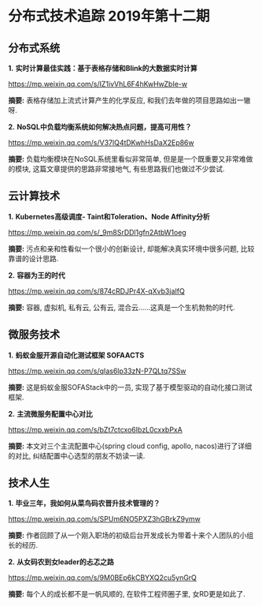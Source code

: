 # 分布式技术追踪 2019年第十二期
## 分布式系统
**1.** **实时计算最佳实践：基于表格存储和Blink的大数据实时计算**

https://mp.weixin.qq.com/s/IZ1ivVhL6F4hKwHwZbIe-w

**摘要:** 表格存储加上流式计算产生的化学反应, 和我们去年做的项目思路如出一辙呀.

**2.** **NoSQL中负载均衡系统如何解决热点问题，提高可用性？**

https://mp.weixin.qq.com/s/V37lQ4tDKwhHsDaX2Ep86w

**摘要:** 负载均衡模块在NoSQL系统里看似非常简单, 但是是一个既重要又非常难做的模块, 这篇文章提供的思路非常接地气, 有些思路我们也做过不少尝试.

## 云计算技术
**1.** **Kubernetes高级调度- Taint和Toleration、Node Affinity分析**

https://mp.weixin.qq.com/s/_9m8SrDDl1gfn2AtbW1oeg

**摘要:** 污点和亲和性看似一个很小的创新设计, 却能解决真实环境中很多问题, 比较靠谱的设计思路.

**2.** **容器为王的时代**

https://mp.weixin.qq.com/s/874cRDJPr4X-qXvb3jaIfQ

**摘要:** 容器, 虚拟机, 私有云, 公有云, 混合云......这真是一个生机勃勃的时代.

## 微服务技术
**1.** **蚂蚁金服开源自动化测试框架 SOFAACTS**

https://mp.weixin.qq.com/s/qIas6lp33zN-P7QLtq7SSw

**摘要:** 这是蚂蚁金服SOFAStack中的一员, 实现了基于模型驱动的自动化接口测试框架.

**2.** **主流微服务配置中心对比**

https://mp.weixin.qq.com/s/bZt7ctcxo6IbzL0cxxbPxA

**摘要:** 本文对三个主流配置中心(spring cloud config, apollo, nacos)进行了详细的对比, 纠结配置中心选型的朋友不妨读一读.

## 技术人生
**1.** **毕业三年，我如何从菜鸟码农晋升技术管理的？**

https://mp.weixin.qq.com/s/SPUm6NO5PXZ3hGBrkZ9ymw

**摘要:** 作者回顾了从一个刚入职场的初级后台开发成长为带着十来个人团队的小组长的经历.

**2.** **从女码农到女leader的忐忑之路**

https://mp.weixin.qq.com/s/9M0BEp6kCBYXQ2cu5ynGrQ

**摘要:** 每个人的成长都不是一帆风顺的, 在软件工程师圈子里, 女RD更是如此了.
